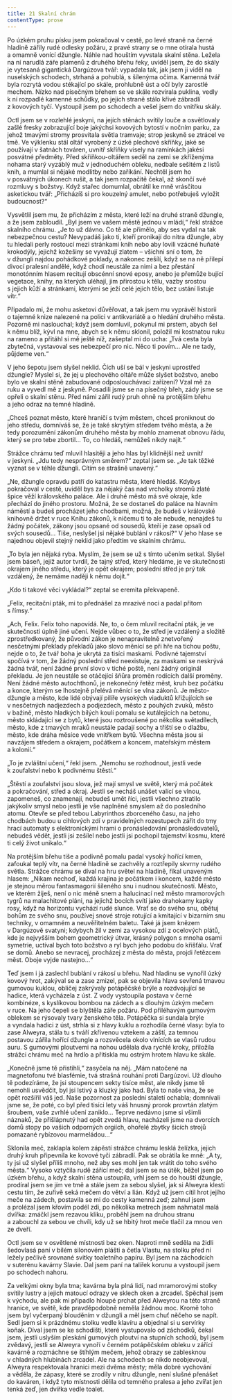 ```yaml
---
title: 21 Skalní chrám
contentType: prose
---
```


  

Po úzkém pruhu písku jsem pokračoval v cestě, po levé straně na černé hladině zářily rudé odlesky požáru, z pravé strany se o mne otírala hustá a omamně vonící džungle. Náhle nad houštím vyvstala skalní stěna. Ležela na ní narudlá záře plamenů z druhého břehu řeky, uviděl jsem, že do skály je vytesaná gigantická Dargúzova tvář: vypadala tak, jak jsem ji viděl na nuselských schodech, strhaná a pohublá, s šílenýma očima. Kamenná tvář byla rozrytá vodou stékající po skále, prohlubně úst a očí byly zarostlé mechem. Nízko nad písečným břehem se ve skále rozvírala puklina, vedly k ní rozpadlé kamenné schůdky, po jejich straně stálo křivé zábradlí z kovových tyčí. Vystoupil jsem po schodech a vešel jsem do vnitřku skály.

Octl jsem se v rozlehlé jeskyni, na jejích stěnách svítily louče a osvětlovaly zašlé fresky zobrazující boje jakýchsi kovových bytostí v nočním parku, za jehož tmavými stromy prosvítala světla tramvaje; strop jeskyně se ztrácel ve tmě. Ve výklenku stál oltář vyrobený z úzké plechové skříňky, jaké se používají v šatnách továren, uvnitř skříňky visely na ramínkách jakési posvátné předměty. Před skříňkou-oltářem seděl na zemi se zkříženýma nohama starý vyzáblý muž v jednoduchém obleku, nedbale sešitém z listů knih, a mumlal si nějaké modlitby nebo zaříkání. Nechtěl jsem ho v posvátných úkonech rušit, a tak jsem rozpačitě čekal, až skončí své rozmluvy s božstvy. Když stařec domumlal, obrátil ke mně vrásčitou asketickou tvář: „Přicházíš si pro kouzelný amulet, nebo potřebuješ vyložit budoucnost?“

Vysvětlil jsem mu, že přicházím z města, které leží na druhé straně džungle, a že jsem zabloudil. „Byl jsem ve vašem městě jednou v mládí,“ řekl strážce skalního chrámu. „Je to už dávno. Co tě ale přimělo, aby ses vydal na tak nebezpečnou cestu? Nevypadáš jako ti, kteří pronikají do nitra džungle, aby tu hledali perly rostoucí mezi stránkami knih nebo aby lovili vzácné huňaté krokodýly, jejichž kožešiny se vyvažují zlatem – všichni sní o tom, že v džungli najdou pohádkové poklady, a nakonec zešílí, když se na ně přilepí divocí pralesní andělé, když chodí neustále za nimi a bez přestání monotónním hlasem recitují obscénní snové eposy, anebo je přemůže bující vegetace, knihy, na kterých uléhají, jim přirostou k tělu, vazby srostou s jejich kůží a stránkami, kterými se ježí celé jejich tělo, bez ustání listuje vítr.“

Připadalo mi, že mohu asketovi důvěřovat, a tak jsem mu vyprávěl historii o tajemné knize nalezené na polici v antikvariátě a o hledání druhého města. Pozorně mi naslouchal; když jsem domluvil, pokynul mi prstem, abych šel k němu blíž, kývl na mne, abych se k němu sklonil, položil mi kostnatou ruku na rameno a přitáhl si mě ještě níž, zašeptal mi do ucha: „Tvá cesta byla zbytečná, vystavoval ses nebezpečí pro nic. Něco ti povím… Ale ne tady, půjdeme ven.“

V jeho šepotu jsem slyšel neklid. Čích uší se bál v jeskyni uprostřed džungle? Myslel si, že jej u plechového oltáře může slyšet božstvo, anebo bylo ve skalní stěně zabudované odposlouchávací zařízení? Vzal mě za ruku a vyvedl mě z jeskyně. Posadili jsme se na písečný břeh, zády jsme se opřeli o skalní stěnu. Před námi zářil rudý pruh ohně na protějším břehu a jeho odraz na temné hladině.

„Chceš poznat město, které hraničí s tvým městem, chceš proniknout do jeho středu, domníváš se, že je také skrytým středem tvého města, a že tedy porozumění zákonům druhého města by mohlo znamenat obnovu řádu, který se pro tebe zbortil… To, co hledáš, nemůžeš nikdy najít.“

Strážce chrámu teď mluvil hlasitěji a jeho hlas byl klidnější než uvnitř v jeskyni. „Jdu tedy nesprávným směrem?“ zeptal jsem se. „Je tak těžké vyznat se v téhle džungli. Cítím se strašně unavený.“

„Ne, džungle opravdu patří do katastru města, které hledáš. Kdybys pokračoval v cestě, uviděl bys za nějaký čas nad vrcholky stromů zlaté špice věží královského paláce. Ale i druhé město má své okraje, kde přechází do jiného prostoru. Možná, že se dostaneš do paláce na hlavním náměstí a budeš procházet jeho chodbami, možná, že budeš v královské knihovně držet v ruce Knihu zákonů, k ničemu ti to ale nebude, nenajdeš tu žádný počátek, zákony jsou opsané od sousedů, kteří je zase opsali od svých sousedů… Tiše, neslyšel jsi nějaké bublání v rákosí?“ V jeho hlase se najednou objevil stejný neklid jako předtím ve skalním chrámu.

„To byla jen nějaká ryba. Myslím, že jsem se už s tímto učením setkal. Slyšel jsem báseň, jejíž autor tvrdil, že tajný střed, který hledáme, je ve skutečnosti okrajem jiného středu, který je opět okrajem; poslední střed je prý tak vzdálený, že nemáme naději k němu dojít.“

„Kdo ti takové věci vykládal?“ zeptal se eremita překvapeně.

„Felix, recitační pták, mi to přednášel za mrazivé noci a padal přitom s římsy.“

„Ach, Felix. Felix toho napovídá. Ne, to, o čem mluvil recitační pták, je ve skutečnosti úplně jiné učení. Nejde vůbec o to, že střed je vzdálený a složitě zprostředkovaný, že původní zákon je nenapravitelně znetvořený nesčetnými překlady překladů jako slovo měnící se při hře na tichou poštu, nejde o to, že tvář boha je ukrytá za tisíci maskami. Podivné tajemství spočívá v tom, že žádný poslední střed neexistuje, za maskami se neskrývá žádná tvář, není žádné první slovo v tiché poště, není žádný originál překladu. Je jen neustále se otáčející šňůra proměn rodících další proměny. Není žádné město autochthonů, je nekonečný řetěz měst, kruh bez počátku a konce, kterým se lhostejně přelévá měnící se vlna zákonů. Je město-džungle a město, kde lidé obývají pilíře vysokých viaduktů křižujících se v nesčetných nadjezdech a podjezdech, město z pouhých zvuků, město v bažině, město hladkých bílých koulí pomalu se kutálejících na betonu, město skládající se z bytů, které jsou roztroušené po několika světadílech, město, kde z tmavých mraků neustále padají sochy a tříští se o dlažbu, město, kde dráha měsíce vede vnitřkem bytů. Všechna města jsou si navzájem středem a okrajem, počátkem a koncem, mateřským městem a kolonií.“

„To je zvláštní učení,“ řekl jsem. „Nemohu se rozhodnout, jestli vede k zoufalství nebo k podivnému štěstí.“

„Štěstí a zoufalství jsou slova, jež mají smysl ve světě, který má počátek a pokračování, střed a okraj. Jestli se necháš unášet valící se vlnou, zapomeneš, co znamenají, nebudeš umět říci, jestli všechno ztratilo jakýkoliv smysl nebo jestli je vše naplněné smyslem až do posledního atomu. Otevře se před tebou Labyrinthos zborceného času, na jeho chodbách budou u cihlových zdí v pravidelných rozestupech zářit do tmy hrací automaty s elektronickými hrami o pronásledování pronásledovatelů, nebudeš vědět, jestli jsi zešílel nebo jestli jsi pochopil tajemství kosmu, které ti celý život unikalo.“

Na protějším břehu tiše a podivně pomalu padal vysoký hořící kmen, zafoukal teplý vítr, na černé hladině se zachvěly a roztřepily skvrny rudého světla. Strážce chrámu se díval na hru světel na hladině, říkal unaveným hlasem: „Nikam nechoď, každá krajina je počátkem i koncem, každé město je stejnou měrou fantasmagorií šíleného snu i nudnou skutečností. Město, ve kterém žiješ, není o nic méně snem a halucinací než město mramorových tygrů na malachitové pláni, na jejichž bocích svítí jako drahokamy kapky rosy, když na horizontu vychází rudé slunce. Vrať se do svého snu, obětuj bohům ze svého snu, používej snové stroje rotující a kmitající v bizarním snu techniky, v omamném a neuvěřitelném baletu. Také já jsem knězem v Dargúzově svatyni; kdybych žil v zemi za vysokou zdí z ocelových plátů, kde je nejvyšším bohem geometrický útvar, krásný polygon s mnoha osami symetrie, uctíval bych toto božstvo a ryl bych jeho podobu do křišťálu. Vrať se domů. Anebo se nevracej, procházej z města do města, projdi řetězcem měst. Oboje vyjde nastejno…“

Teď jsem i já zaslechl bublání v rákosí u břehu. Nad hladinu se vynořil úzký kovový hrot, zakýval se a zase zmizel, pak se objevila hlava sevřená tmavou gumovou kuklou, obličej zakrývaly potápěčské brýle a rozdvojující se hadice, která vycházela z úst. Z vody vystoupila postava v černé kombinéze, s kyslíkovou bombou na zádech a s dlouhým úzkým mečem v ruce. Na jeho čepeli se blyštěla záře požáru. Pod přiléhavým gumovým oblekem se rýsovaly tvary ženského těla. Potápěčka si sundala brýle a vyndala hadici z úst, strhla si z hlavy kuklu a rozhodila černé vlasy: byla to zase Alweyra, stála tu s tváří zkřivenou vztekem a záští, za temnou postavou zářila hořící džungle a rozsvěcela okolo vlnících se vlasů rudou auru. S gumovými ploutvemi na nohou udělala dva rychlé kroky, přiložila strážci chrámu meč na hrdlo a přitiskla mu ostrým hrotem hlavu ke skále.

„Konečně jsme tě přistihli,“ zasyčela na něj. „Mám natočené na magnetofonu tvé blasfémie, tvá strašná rouhání proti Dargúzovi. Už dlouho tě podezíráme, že jsi stoupencem sekty tisíce měst, ale nikdy jsme tě nemohli usvědčit, byl jsi lstivý a kluzký jako had. Byla to naše vina, že se opět rozšířil váš jed. Naše pozornost za poslední staletí ochabla; domnívali jsme se, že poté, co byl před tisíci lety váš hnusný prorok provrtán zlatým šroubem, vaše zvrhlé učení zaniklo… Teprve nedávno jsme si všimli náznaků, že přišlápnutý had opět zvedá hlavu, nacházeli jsme na dvorcích domů stopy po vašich odporných orgiích, ohořelé zbytky šicích strojů pomazané rybízovou marmeládou…“

Sklonila meč, zaklapla kolem zápěstí strážce chrámu lesklá želízka, jejich druhý kruh připevnila ke kovové tyči zábradlí. Pak se obrátila ke mně: „A ty, ty jsi už slyšel příliš mnoho, než aby ses mohl jen tak vrátit do toho svého města.“ Vysoko vztyčila rudě zářící meč; dal jsem se na útěk, běžel jsem po úzkém břehu, a když skalní stěna ustoupila, vrhl jsem se do houští džungle, prodíral jsem se jím ve tmě a stále jsem za sebou slyšel, jak si Alweyra klestí cestu tím, že zuřivě seká mečem do větví a lián. Když už jsem cítil hrot jejího meče na zádech, postavila se mi do cesty kamenná zeď; zahnul jsem a prolézal jsem křovím podél zdi, po několika metrech jsem nahmatal malá dvířka: zmáčkl jsem rezavou kliku, proběhl jsem na druhou stranu a zabouchl za sebou ve chvíli, kdy už se hbitý hrot meče tlačil za mnou ven ze dveří.

Octl jsem se v osvětlené místnosti bez oken. Naproti mně seděla na židli šedovlasá paní v bílém silonovém plášti a četla Vlastu, na stolku před ní ležely pečlivě srovnané svitky toaletního papíru. Byl jsem na záchodcích v suterénu kavárny Slavie. Dal jsem paní na talířek korunu a vystoupil jsem po schodech nahoru.

Za velkými okny byla tma; kavárna byla plná lidí, nad mramorovými stolky svítily lustry a jejich matoucí odrazy ve sklech oken a zrcadel. Spěchal jsem k východu, ale pak mi připadlo hloupé prchat před Alweyrou na této straně hranice, ve světě, kde pravděpodobně neměla žádnou moc. Kromě toho jsem byl vyčerpaný blouděním v džungli a měl jsem chuť něčeho se napít. Sedl jsem si k prázdnému stolku vedle klavíru a objednal si u servírky koňak. Díval jsem se ke schodišti, které vystupovalo od záchodků, čekal jsem, jestli uslyším pleskání gumových ploutví na stupních schodů, byl jsem zvědavý, jestli se Alweyra vynoří v černém potápěčském obleku v zářící kavárně a rozmáchne se štíhlým mečem, jehož obrazy se zablesknou v chladných hlubinách zrcadel. Ale na schodech se nikdo neobjevoval, Alweyra respektovala hranici mezi dvěma městy; měla dobré vychování a věděla, že zápasy, které se zrodily v nitru džungle, není slušné přenášet do kaváren, i když tyto místnosti dělila od temného pralesa a jeho zvířat jen tenká zeď, jen dvířka vedle toalet.
